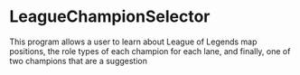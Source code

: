 # LeagueChampionSelector
This program allows a user to learn about League of Legends map positions, the role types of each champion for each lane, and finally, one of two champions that are a suggestion 
